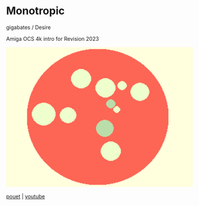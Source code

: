 Monotropic
==========

gigabates / Desire

Amiga OCS 4k intro for Revision 2023

![preview](preview.png)

[pouet](https://www.pouet.net/prod.php?which=94120) |
[youtube](https://www.youtube.com/watch?v=2GPCz4YJDoU)
